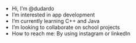 -  Hi, I’m @dudardo
-  I’m interested in app development
-  I’m currently learning C++ and Java
-  I’m looking to collaborate on school projects
-  How to reach me: By using instagram or linkedIn




